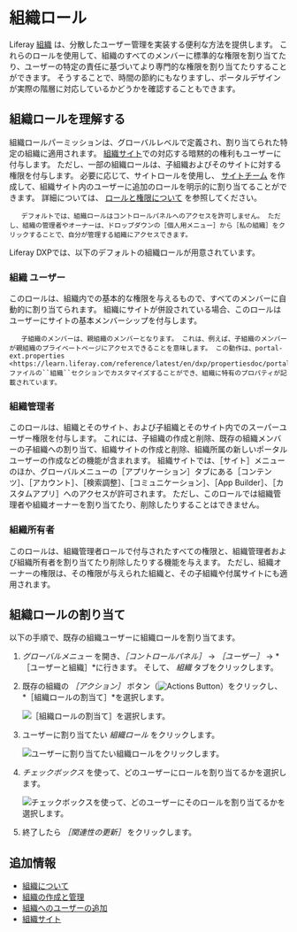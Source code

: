 # 組織ロール

Liferay [組織](./understanding-organizations.md) は、分散したユーザー管理を実装する便利な方法を提供します。 これらのロールを使用して、組織のすべてのメンバーに標準的な権限を割り当てたり、ユーザーの特定の責任に基づいてより専門的な権限を割り当てたりすることができます。 そうすることで、時間の節約にもなりますし、ポータルデザインが実際の階層に対応しているかどうかを確認することもできます。

## 組織ロールを理解する

組織ロールパーミッションは、グローバルレベルで定義され、割り当てられた特定の組織に適用されます。 [組織サイト](./organization-sites.md)での対応する暗黙的の権利もユーザーに付与します。 ただし、一部の組織ロールは、子組織およびそのサイトに対する権限を付与します。 必要に応じて、サイトロールを使用し、 [サイトチーム](../../site-building/building-sites/site-membership/creating-teams-for-sites.md) を作成して、組織サイト内のユーザーに追加のロールを明示的に割り当てることができます。 詳細については、 [ロールと権限について](../roles-and-permissions/understanding-roles-and-permissions.md) を参照してください。

```note::
   デフォルトでは、組織ロールはコントロールパネルへのアクセスを許可しません。 ただし、組織の管理者やオーナーは、ドロップダウンの［個人用メニュー］から［私の組織］をクリックすることで、自分が管理する組織にアクセスできます。
```

Liferay DXPでは、以下のデフォルトの組織ロールが用意されています。

### 組織 ユーザー

このロールは、組織内での基本的な権限を与えるもので、すべてのメンバーに自動的に割り当てられます。 組織にサイトが併設されている場合、このロールはユーザーにサイトの基本メンバーシップを付与します。

```note::
   子組織のメンバーは、親組織のメンバーとなります。 これは、例えば、子組織のメンバーが親組織のプライベートページにアクセスできることを意味します。 この動作は、portal-ext.properties <https://learn.liferay.com/reference/latest/en/dxp/propertiesdoc/portal.properties.html#Organizations>`_ファイルの``組織``セクションでカスタマイズすることができ、組織に特有のプロパティが記載されています。
```

### 組織管理者

このロールは、組織とそのサイト、および子組織とそのサイト内でのスーパーユーザー権限を付与します。 これには、子組織の作成と削除、既存の組織メンバーの子組織への割り当て、組織サイトの作成と削除、組織所属の新しいポータルユーザーの作成などの機能が含まれます。 組織サイトでは、［サイト］メニューのほか、グローバルメニューの［アプリケーション］タブにある［コンテンツ］、［アカウント］、［検索調整］、［コミュニケーション］、［App Builder］、［カスタムアプリ］へのアクセスが許可されます。 ただし、このロールでは組織管理者や組織オーナーを割り当てたり、削除したりすることはできません。

### 組織所有者

このロールは、組織管理者ロールで付与されたすべての権限と、組織管理者および組織所有者を割り当てたり削除したりする機能を与えます。 ただし、組織オーナーの権限は、その権限が与えられた組織と、その子組織や付属サイトにも適用されます。

## 組織ロールの割り当て

以下の手順で、既存の組織ユーザーに組織ロールを割り当てます。

1. *グローバルメニュー* を開き、*［コントロールパネル］* &rarr; *［ユーザー］* &rarr; *［ユーザーと組織］*に行きます。 そして、 *組織* タブをクリックします。

1. 既存の組織の *［アクション］* ボタン（![Actions Button](../../images/icon-actions.png)）をクリックし、 *［組織ロールの割当て］*を選択します。

    ![［組織ロールの割当て］を選択します。](./organization-roles/images/01.png)

1. ユーザーに割り当てたい *組織ロール* をクリックします。

    ![ユーザーに割り当てたい組織ロールをクリックします。](./organization-roles/images/02.png)

1. *チェックボックス* を使って、どのユーザーにロールを割り当てるかを選択します。

    ![チェックボックスを使って、どのユーザーにそのロールを割り当てるかを選択します。](./organization-roles/images/03.png)

1. 終了したら *［関連性の更新］* をクリックします。

## 追加情報

* [組織について](./understanding-organizations.md)
* [組織の作成と管理](./creating-and-managing-organizations.md)
* [組織へのユーザーの追加](./adding-users-to-organizations.md)
* [組織サイト](./organization-sites.md)
